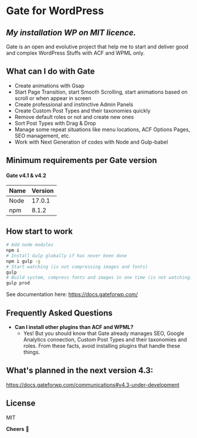 # Gate for WordPress
## _My installation WP on MIT licence._

Gate is an open and evolutive project that help me to start and deliver good and complex WordPress Stuffs with ACF and WPML only.

## What can I do with Gate
- Create animations with Gsap
- Start Page Transition, start Smooth Scrolling, start animations based on scroll or when appear in screen
- Create professional and instinctive Admin Panels
- Create Custom Post Types and their taxonomies quickly
- Remove default roles or not and create new ones
- Sort Post Types with Drag & Drop
- Manage some repeat situations like menu locations, ACF Options Pages, SEO management, etc.
- Work with Next Generation of codes with Node and Gulp-babel


## Minimum requirements per Gate version
#### Gate v4.1 & v4.2
| Name | Version |
| ------ | ------ |
| Node | 17.0.1 |
| npm | 8.1.2 |

## How start to work
```sh
# Add node modules
npm i
# Install Gulp globally if has never been done
npm i gulp -g
# Start watching (is not compressing images and fonts)
gulp
# Build system, compress fonts and images in one time (is not watching)
gulp prod
```
See documentation here: https://docs.gateforwp.com/

## Frequently Asked Questions
- **Can I install other plugins than ACF and WPML?**
  - Yes! But you should know that Gate already manages SEO, Google Analytics connection, Custom Post Types and their taxonomies and roles. From these facts, avoid installing plugins that handle these things.

## What's planned in the next version 4.3:
https://docs.gateforwp.com/communications#v4.3-under-development


## License
MIT


**Cheers** 🍻
